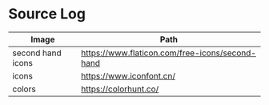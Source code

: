 # Source Log



| Image             | Path                                            |
| ----------------- | ----------------------------------------------- |
| second hand icons | https://www.flaticon.com/free-icons/second-hand |
| icons             | https://www.iconfont.cn/                        |
| colors            | https://colorhunt.co/                           |


